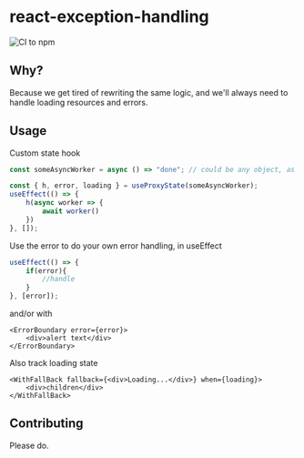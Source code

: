 # react-exception-handling
![CI to npm](https://github.com/Gnarus-G/react-exception-handling/workflows/CI%20to%20npm/badge.svg)

## Why?
Because we get tired of rewriting the same logic, and we'll always need to handle loading resources and errors.

## Usage
Custom state hook
```typescript
const someAsyncWorker = async () => "done"; // could be any object, as long as asynchronous stuff happens in h()

const { h, error, loading } = useProxyState(someAsyncWorker);
useEffect(() => {
    h(async worker => {
        await worker()
    })
}, []);        
```
Use the error to do your own error handling, in useEffect
```typescript
useEffect(() => {
    if(error){
        //handle
    }
}, [error]); 
```
and/or with
```tsx
<ErrorBoundary error={error}>
    <div>alert text</div>
</ErrorBoundary>
```
Also track loading state
```tsx
<WithFallBack fallback={<div>Loading...</div>} when={loading}>
    <div>children</div>
</WithFallBack>
```

## Contributing
Please do.
